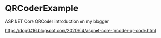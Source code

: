 # QRCoderExample
ASP.NET Core QRCoder introduction on my blogger

https://dog0416.blogspot.com/2020/04/aspnet-core-qrcoder-qr-code.html
